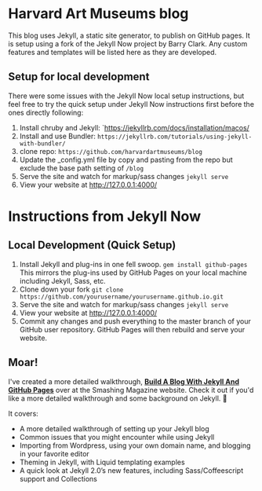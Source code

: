 # Harvard Art Museums blog

This blog uses Jekyll, a static site generator, to publish on GitHub pages. It is setup using a fork of the Jekyll Now project by Barry Clark. Any custom features and templates will be listed here as they are developed.

## Setup for local development 

There were some issues with the Jekyll Now local setup instructions, but feel free to try the quick setup under Jekyll Now instructions first before the ones directly following:

1. Install chruby and Jekyll: `https://jekyllrb.com/docs/installation/macos/
2. Install and use Bundler: `https://jekyllrb.com/tutorials/using-jekyll-with-bundler/`
3. clone repo: `https://github.com/harvardartmuseums/blog`
4. Update the _config.yml file by copy and pasting from the repo but exclude the base path setting of `/blog`
5. Serve the site and watch for markup/sass changes `jekyll serve`
6. View your website at http://127.0.0.1:4000/


# Instructions from Jekyll Now

## Local Development (Quick Setup)

1. Install Jekyll and plug-ins in one fell swoop. `gem install github-pages` This mirrors the plug-ins used by GitHub Pages on your local machine including Jekyll, Sass, etc.
2. Clone down your fork `git clone https://github.com/yourusername/yourusername.github.io.git`
3. Serve the site and watch for markup/sass changes `jekyll serve`
4. View your website at http://127.0.0.1:4000/
5. Commit any changes and push everything to the master branch of your GitHub user repository. GitHub Pages will then rebuild and serve your website.

## Moar!

I've created a more detailed walkthrough, [**Build A Blog With Jekyll And GitHub Pages**](http://www.smashingmagazine.com/2014/08/01/build-blog-jekyll-github-pages/) over at the Smashing Magazine website. Check it out if you'd like a more detailed walkthrough and some background on Jekyll. :metal:

It covers:

- A more detailed walkthrough of setting up your Jekyll blog
- Common issues that you might encounter while using Jekyll
- Importing from Wordpress, using your own domain name, and blogging in your favorite editor
- Theming in Jekyll, with Liquid templating examples
- A quick look at Jekyll 2.0’s new features, including Sass/Coffeescript support and Collections